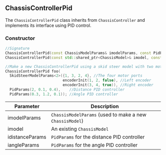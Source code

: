 ## ChassisControllerPid

The `ChassisControllerPid` class inherits from `ChassisController` and implements its interface using PID control.

### Constructor

```c++
//Signature
ChassisControllerPid(const ChassisModelParams& imodelParams, const PidParams& idistanceParams, const PidParams& iangleParams)
ChassisControllerPid(const std::shared_ptr<ChassisModel>& imodel, const PidParams& idistanceParams, const PidParams& iangleParams)

//Make a new ChassisControllerPid using a skid steer model with two motors per side
ChassisControllerPid foo(
  SkidSteerModelParams<2>({1, 3, 2, 4}, //The four motor ports
                          encoderInit(1, 2, false), //Left encoder
                          encoderInit(3, 4, true)), //Right encoder
  PidParams(2, 0.1, 0.4),    //Distance PID controller
  PidParams(0.3, 1.2, 0.1)); //Angle PID controller
```

Parameter | Description
----------|------------
imodelParams | `ChassisModelParams` (used to make a new `ChassisModel`)
imodel | An existing `ChassisModel`
idistanceParams | `PidParams` for the distance PID controller
iangleParams | `PidParams` for the angle PID controller
